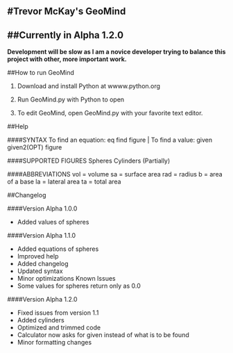 #Trevor McKay's GeoMind
-------------------------------------------------------------------------------

##Currently in Alpha 1.2.0
-------------------------------------------------------------------------------

**Development will be slow as I am a novice developer trying to balance this project with other, more important work.**

##How to run GeoMind
       
1) Download and install Python at wwww.python.org

2) Run GeoMind.py with Python to open

3) To edit GeoMind, open GeoMind.py with your favorite text editor.

##Help

####SYNTAX 
To find an equation: eq find figure | To find a value: given given2(OPT) figure
      
####SUPPORTED FIGURES 
Spheres 
Cylinders (Partially) 
      
####ABBREVIATIONS 
vol = volume 
sa = surface area 
rad = radius 
b = area of a base 
la = lateral area 
ta = total area 

##Changelog

####Version Alpha 1.0.0 
- Added values of spheres 
          
####Version Alpha 1.1.0 
- Added equations of spheres 
- Improved help 
- Added changelog 
- Updated syntax 
- Minor optimizations 
 Known Issues 
- Some values for spheres return only as 0.0 
          
####Version Alpha 1.2.0 
- Fixed issues from version 1.1 
- Added cylinders 
- Optimized and trimmed code 
- Calculator now asks for given instead of what is to be found 
- Minor formatting changes 
